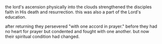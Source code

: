 the lord's ascension physically into the clouds strengthened the disciples faith
in His death and resurrection. this was also a part of the Lord's education.

after returning they persevered "with one accord in prayer." before they had no heart
for prayer but condented and fought with one another. but now their spiritual condition
had changed.
